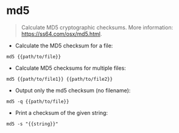 # md5

> Calculate MD5 cryptographic checksums.
> More information: <https://ss64.com/osx/md5.html>.

- Calculate the MD5 checksum for a file:

`md5 {{path/to/file}}`

- Calculate MD5 checksums for multiple files:

`md5 {{path/to/file1}} {{path/to/file2}}`

- Output only the md5 checksum (no filename):

`md5 -q {{path/to/file}}`

- Print a checksum of the given string:

`md5 -s "{{string}}"`
